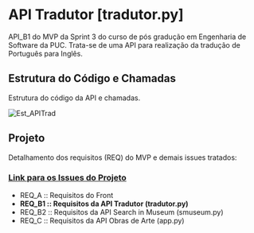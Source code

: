# API Tradutor [tradutor.py]
API_B1 do MVP da Sprint 3 do curso de pós gradução em Engenharia de Software da PUC.
Trata-se de uma API para realização da tradução de Português para Inglês.

## Estrutura do Código e Chamadas
Estrutura do código da API e chamadas.

![Est_APITrad](https://github.com/Moriblo/tradutor/blob/main/Estrutura%20de%20C%C3%B3digo_API%20Tradutor.png)

## Projeto

Detalhamento dos requisitos (REQ) do MVP e demais issues tratados:

### [Link para os Issues do Projeto](https://github.com/users/Moriblo/projects/2/views/5)

* REQ_A :: Requisitos do Front
* __REQ_B1 :: Requisitos da API Tradutor (tradutor.py)__
* REQ_B2 :: Requisitos da API Search in Museum (smuseum.py)
* REQ_C :: Requisitos da API Obras de Arte (app.py)
